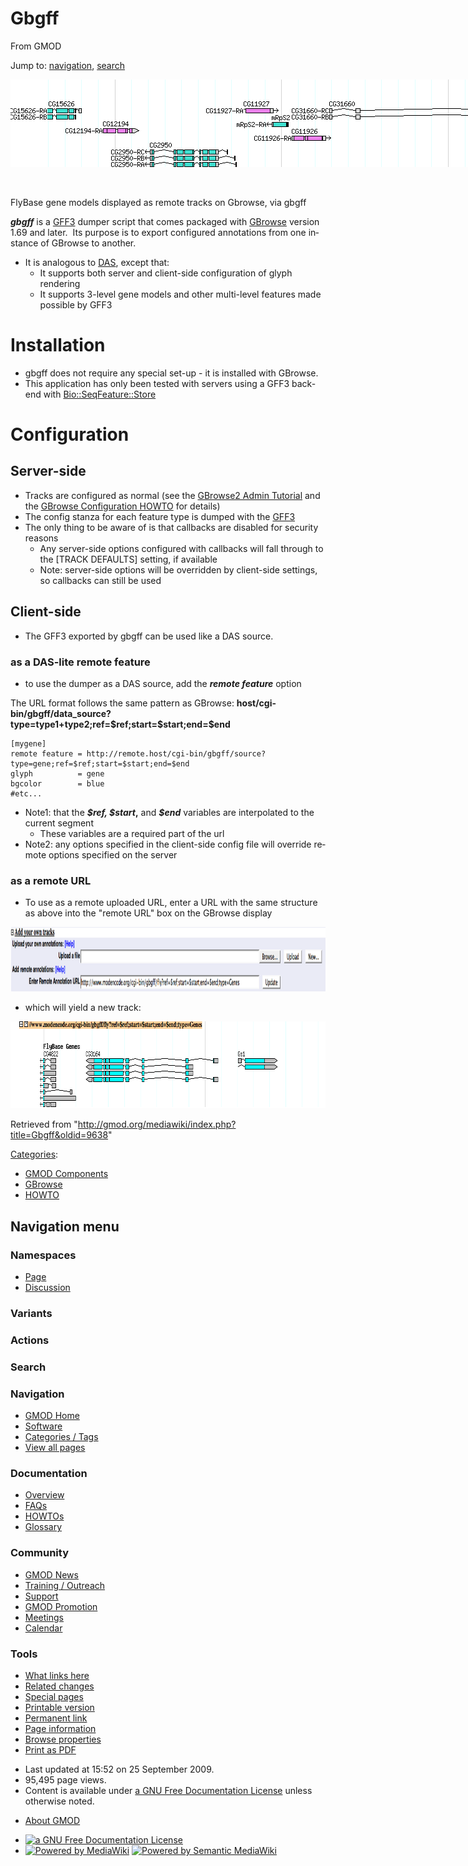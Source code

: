 <div id="mw-page-base" class="noprint">

</div>

<div id="mw-head-base" class="noprint">

</div>

<div id="content" class="mw-body" role="main">

<span id="top"></span>

<div id="mw-js-message" style="display:none;">

</div>



# <span dir="auto">Gbgff</span>

<div id="bodyContent">

<div id="siteSub">

From GMOD

</div>

<div id="contentSub">

</div>

<div id="jump-to-nav" class="mw-jump">

Jump to: [navigation](#mw-navigation), [search](#p-search)

</div>

<div id="mw-content-text" class="mw-content-ltr" lang="en" dir="ltr">

<div class="center">

<div class="thumb tnone">

<div class="thumbinner" style="width:887px;">

<a href="File:Gbgff3.png" class="image"><img
src="../mediawiki/images/7/76/Gbgff3.png" class="thumbimage" width="885"
height="140" /></a>

<div class="thumbcaption">

<div class="magnify">

<a href="File:Gbgff3.png" class="internal" title="Enlarge"><img
src="../mediawiki/skins/common/images/magnify-clip.png" width="15"
height="11" /></a>

</div>

FlyBase gene models displayed as remote tracks on Gbrowse, via gbgff

</div>

</div>

</div>

</div>

***gbgff*** is a [GFF3](GFF3 "GFF3") dumper script that comes packaged
with [GBrowse](GBrowse.1 "GBrowse") version 1.69 and later.  Its purpose
is to export configured annotations from one instance of GBrowse to
another.

- It is analogous to [DAS](Category:DAS "Category:DAS"), except that:
  - It supports both server and client-side configuration of glyph
    rendering
  - It supports 3-level gene models and other multi-level features made
    possible by GFF3

# <span id="Installation" class="mw-headline">Installation</span>

- gbgff does not require any special set-up - it is installed with
  GBrowse.
- This application has only been tested with servers using a GFF3
  back-end with <a
  href="http://doc.bioperl.org/releases/bioperl-current/bioperl-live/Bio/DB/SeqFeature/Store.html"
  class="external text" rel="nofollow">Bio::SeqFeature::Store</a>

# <span id="Configuration" class="mw-headline">Configuration</span>

## <span id="Server-side" class="mw-headline">Server-side</span>

- Tracks are configured as normal (see the
  <a href="http://cloud.gmod.org/gbrowse2/tutorial/tutorial.html"
  class="external text" rel="nofollow">GBrowse2 Admin Tutorial</a> and
  the <a href="GBrowse_Configuration_HOWTO" class="mw-redirect"
  title="GBrowse Configuration HOWTO">GBrowse Configuration HOWTO</a>
  for details)
- The config stanza for each feature type is dumped with the
  [GFF3](GFF3 "GFF3")
- The only thing to be aware of is that callbacks are disabled for
  security reasons
  - Any server-side options configured with callbacks will fall through
    to the \[TRACK DEFAULTS\] setting, if available
  - Note: server-side options will be overridden by client-side
    settings, so callbacks can still be used

## <span id="Client-side" class="mw-headline">Client-side</span>

- The GFF3 exported by gbgff can be used like a DAS source.

### <span id="as_a_DAS-lite_remote_feature" class="mw-headline">as a DAS-lite remote feature</span>

- to use the dumper as a DAS source, add the ***remote feature*** option

The URL format follows the same pattern as GBrowse:
**host/cgi-bin/gbgff/data_source?type=type1+type2;ref=\$ref;start=\$start;end=\$end**

    [mygene]
    remote feature = http://remote.host/cgi-bin/gbgff/source?type=gene;ref=$ref;start=$start;end=$end
    glyph          = gene
    bgcolor        = blue
    #etc...

- Note1: that the ***\$ref, \$start*,** and ***\$end*** variables are
  interpolated to the current segment
  - These variables are a required part of the url
- Note2: any options specified in the client-side config file will
  override remote options specified on the server

### <span id="as_a_remote_URL" class="mw-headline">as a remote URL</span>

- To use as a remote uploaded URL, enter a URL with the same structure
  as above into the "remote URL" box on the GBrowse display

<a href="File:Gff_remote_url.png" class="image"><img
src="../mediawiki/images/d/d3/Gff_remote_url.png" width="1148"
height="103" alt="Gff remote url.png" /></a>

- which will yield a new track:

<a href="File:Gff_remote_track" class="image"><img
src="../mediawiki/images/f/fe/Gff_remote_track" width="781" height="139"
alt="Gff remote track" /></a>

</div>

<div class="printfooter">

Retrieved from
"<http://gmod.org/mediawiki/index.php?title=Gbgff&oldid=9638>"

</div>

<div id="catlinks" class="catlinks">

<div id="mw-normal-catlinks" class="mw-normal-catlinks">

[Categories](Special:Categories "Special:Categories"):

- [GMOD Components](Category:GMOD_Components "Category:GMOD Components")
- [GBrowse](Category:GBrowse "Category:GBrowse")
- [HOWTO](Category:HOWTO "Category:HOWTO")

</div>

</div>

<div class="visualClear">

</div>

</div>

</div>

<div id="mw-navigation">

## Navigation menu

<div id="mw-head">



<div id="left-navigation">

<div id="p-namespaces" class="vectorTabs" role="navigation"
aria-labelledby="p-namespaces-label">

### Namespaces

- <span id="ca-nstab-main"><a href="Gbgff" accesskey="c" title="View the content page [c]">Page</a></span>
- <span id="ca-talk"><a
  href="http://gmod.org/mediawiki/index.php?title=Talk:Gbgff&amp;action=edit&amp;redlink=1"
  accesskey="t"
  title="Discussion about the content page [t]">Discussion</a></span>

</div>

<div id="p-variants" class="vectorMenu emptyPortlet" role="navigation"
aria-labelledby="p-variants-label">

### 

### Variants[](#)

<div class="menu">

</div>

</div>

</div>

<div id="right-navigation">



<div id="p-cactions" class="vectorMenu emptyPortlet" role="navigation"
aria-labelledby="p-cactions-label">

### Actions[](#)

<div class="menu">

</div>

</div>

<div id="p-search" role="search">

### Search

<div id="simpleSearch">

</div>

</div>

</div>

</div>

<div id="mw-panel">

<div id="p-logo" role="banner">

<a href="Main_Page"
style="background-image: url(../images/GMOD-cogs.png);"
title="Visit the main page"></a>

</div>

<div id="p-Navigation" class="portal" role="navigation"
aria-labelledby="p-Navigation-label">

### Navigation

<div class="body">

- <span id="n-GMOD-Home">[GMOD Home](Main_Page)</span>
- <span id="n-Software">[Software](GMOD_Components)</span>
- <span id="n-Categories-.2F-Tags">[Categories /
  Tags](Categories)</span>
- <span id="n-View-all-pages">[View all pages](Special:AllPages)</span>

</div>

</div>

<div id="p-Documentation" class="portal" role="navigation"
aria-labelledby="p-Documentation-label">

### Documentation

<div class="body">

- <span id="n-Overview">[Overview](Overview)</span>
- <span id="n-FAQs">[FAQs](Category:FAQ)</span>
- <span id="n-HOWTOs">[HOWTOs](Category:HOWTO)</span>
- <span id="n-Glossary">[Glossary](Glossary)</span>

</div>

</div>

<div id="p-Community" class="portal" role="navigation"
aria-labelledby="p-Community-label">

### Community

<div class="body">

- <span id="n-GMOD-News">[GMOD News](GMOD_News)</span>
- <span id="n-Training-.2F-Outreach">[Training /
  Outreach](Training_and_Outreach)</span>
- <span id="n-Support">[Support](Support)</span>
- <span id="n-GMOD-Promotion">[GMOD Promotion](GMOD_Promotion)</span>
- <span id="n-Meetings">[Meetings](Meetings)</span>
- <span id="n-Calendar">[Calendar](Calendar)</span>

</div>

</div>

<div id="p-tb" class="portal" role="navigation"
aria-labelledby="p-tb-label">

### Tools

<div class="body">

- <span id="t-whatlinkshere"><a href="Special:WhatLinksHere/Gbgff" accesskey="j"
  title="A list of all wiki pages that link here [j]">What links here</a></span>
- <span id="t-recentchangeslinked"><a href="Special:RecentChangesLinked/Gbgff" accesskey="k"
  title="Recent changes in pages linked from this page [k]">Related
  changes</a></span>
- <span id="t-specialpages"><a href="Special:SpecialPages" accesskey="q"
  title="A list of all special pages [q]">Special pages</a></span>
- <span id="t-print"><a
  href="http://gmod.org/mediawiki/index.php?title=Gbgff&amp;printable=yes"
  rel="alternate" accesskey="p"
  title="Printable version of this page [p]">Printable version</a></span>
- <span id="t-permalink">[Permanent
  link](http://gmod.org/mediawiki/index.php?title=Gbgff&oldid=9638 "Permanent link to this revision of the page")</span>
- <span id="t-info">[Page
  information](http://gmod.org/mediawiki/index.php?title=Gbgff&action=info)</span>
- <span id="t-smwbrowselink"><a href="Special:Browse/Gbgff" rel="smw-browse">Browse properties</a></span>
- <span id="t-pdf">[Print as
  PDF](http://gmod.org/mediawiki/index.php?title=Special:PdfPrint&page=Gbgff)</span>

</div>

</div>

</div>

</div>

<div id="footer" role="contentinfo">

- <span id="footer-info-lastmod">Last updated at 15:52 on 25 September
  2009.</span>
- <span id="footer-info-viewcount">95,495 page views.</span>
- <span id="footer-info-copyright">Content is available under
  <a href="http://www.gnu.org/licenses/fdl-1.3.html" class="external"
  rel="nofollow">a GNU Free Documentation License</a> unless otherwise
  noted.</span>

<!-- -->

- <span id="footer-places-about">[About
  GMOD](GMOD:About "GMOD:About")</span>

<!-- -->

- <span id="footer-copyrightico">[<img src="http://www.gnu.org/graphics/gfdl-logo-small.png" width="88"
  height="31" alt="a GNU Free Documentation License" />](http://www.gnu.org/licenses/fdl-1.3.html)</span>
- <span id="footer-poweredbyico">[<img
  src="../mediawiki/skins/common/images/poweredby_mediawiki_88x31.png"
  width="88" height="31" alt="Powered by MediaWiki" />](http://www.mediawiki.org/)
  [<img
  src="../mediawiki/extensions/SemanticMediaWiki/resources/images/smw_button.png"
  width="88" height="31" alt="Powered by Semantic MediaWiki" />](https://www.semantic-mediawiki.org/wiki/Semantic_MediaWiki)</span>

<div style="clear:both">

</div>

</div>
